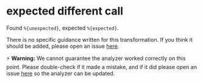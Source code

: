 # expected different call

Found `%{unexpected}`, expected `%{expected}`.

There is no specific guidance written for this transformation. If you think it
should be added, please open an issue [here](https://github.com/exercism/javascript-analyzer/issues/new).

⚡ **Warning:** We cannot guarantee the analyzer worked correctly on this point.
Please double-check if it made a mistake, and if it did please open an issue
[here](https://github.com/exercism/javascript-analyzer/issues/new?assignees=&labels=%%3Abug%%3A+bug&template=incorrect-analysis.md&title=Incorrect+Analysis%%3A+) so the analyzer can be updated.
